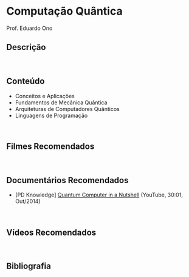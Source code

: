 # Computação Quântica

Prof. Eduardo Ono

## Descrição

<br>

## Conteúdo

* Conceitos e Aplicações
* Fundamentos de Mecânica Quântica
* Arquiteturas de Computadores Quânticos
* Linguagens de Programação

<br>

## Filmes Recomendados

<br>

## Documentários Recomendados

* [PD Knowledge] [Quantum Computer in a Nutshell](https://www.youtube.com/watch?v=0dXNmbiGPS4) (YouTube, 30:01, Out/2014)

<br>

## Vídeos Recomendados

<br>

## Bibliografia
